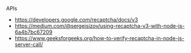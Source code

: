 APIs

- https://developers.google.com/recaptcha/docs/v3
- https://medium.com/@sergeisizov/using-recaptcha-v3-with-node-js-6a4b7bc67209
- https://www.geeksforgeeks.org/how-to-verify-recaptcha-in-node-js-server-call/
